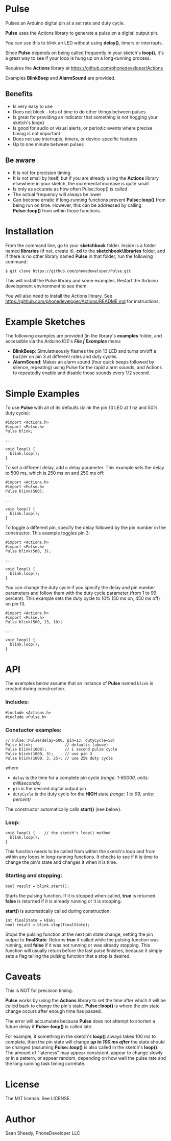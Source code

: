 # Pulse
Pulses an Arduino digital pin at a set rate and duty cycle.

**Pulse** uses the Actions library to generate a pulse on a digital output pin.

You can use this to blink an LED without using **delay()**, timers or interrupts.

Since **Pulse** depends on being called frequently in your sketch's **loop()**, it's a great way to see if your loop is hung up on a long-running process.

Requires the **Actions** library at https://github.com/phonedeveloper/Actions

Examples **BlinkBeep** and **AlarmSound** are provided.

## Benefits
 * Is very easy to use
 * Does not block - lots of time to do other things between pulses
 * Is great for providing an indicator that something is not hogging your sketch's loop()
 * Is good for audio or visual alerts, or periodic events where precise timing is not important
 * Does not use interrupts, timers, or device-specific features
 * Up to one minute between pulses

## Be aware
 * It is not for precision timing
 * It is not small by itself, but if you are already using the **Actions** library elsewhere in your sketch, the incremental increase is quite small
 * Is only as accurate as how often Pulse::loop() is called
 * The actual frequency will always be lower
 * Can become erratic if long-running functions prevent **Pulse::loop()** from being run on time. However, this can be addressed by calling **Pulse::loop()** from within those functions.

# Installation
From the command line, go to your **sketchbook** folder. Inside is a folder named **libraries** (if not, create it). **cd** to the **sketchbook\libraries** folder, and if there is no other library named **Pulse** in that folder, run the following command:

`$ git clone https://github.com/phonedeveloper/Pulse.git`

This will install the Pulse library and some examples. Restart the Arduino development environment to see them.

You will also need to install the Actions library. See https://github.com/phonedeveloper/Actions/README.md for instructions.

# Example Sketches
The following examples are provided (in the library's **examples** folder, and accessible via the Arduino IDE's ***File | Examples*** menu:

* **BlinkBeep**: Simulatneously flashes the pin 13 LED and turns on/off a buzzer on pin 3 at different rates and duty cycles.
* **AlarmSound**: Makes an alarm sound (four quick beeps followed by silence, repeating) using Pulse for the rapid alarm sounds, and Actions to repeatedly enable and disable those sounds every 1/2 second.

# Simple Examples

To use **Pulse** with all of its defaults (blink the pin 13 LED at 1 hz and 50% duty cycle):

```
#import <Actions.h>
#import <Pulse.h>
Pulse blink;

...

void loop() {
  blink.loop();
}
```
To set a different delay, add a delay parameter. This example sets the delay to 500 ms, which is 250 ms on and 250 ms off:

```
#import <Actions.h>
#import <Pulse.h>
Pulse blink(500);

...

void loop() {
  blink.loop();
}
```
To toggle a different pin, specify the delay followed by the pin number in the constructor. This example toggles pin 3:

```
#import <Actions.h>
#import <Pulse.h>
Pulse blink(500, 3);

...

void loop() {
  blink.loop();
}
```

You can change the duty cycle if you specify the delay and pin number parameters and follow them with the duty cycle parameter (from 1 to 99 percent). This example sets the duty cycle to 10% (50 ms on, 450 ms off)
on pin 13.

```
#import <Actions.h>
#import <Pulse.h>
Pulse blink(500, 13, 10);

...

void loop() {
  blink.loop();
}
```
# API
The examples below assume that an instance of **Pulse** named ```blink``` is created during construction.

### Includes:
```
#include <Actions.h>
#include <Pulse.h>
```

### Constuctor examples:
```
// Pulse::Pulse(delay=500, pin=13, dutyCycle=50)
Pulse blink;              // defaults (above)
Pulse blink(1000);        // 1 second pulse cycle
Pulse blink(1000, 3);     // use pin 3
Pulse blink(1000, 3, 25); // use 25% duty cycle

```
where

* ```delay``` is the time for a complete pin cycle *(range: 1-60000, units: milliseconds)*
* ```pin``` is the desired digital output pin
* ```dutyCycle``` is the duty cycle for the **HIGH** state *(range: 1 to 99, units: percent)*

The constructor automatically calls **start()** (see below).

### Loop:

```
void loop() {    // the sketch's loop() method
  blink.loop();
}
```

This function needs to be called from within the sketch's loop and from within any loops in long-running functions. It checks to see if it is time to change the pin's state and changes it when it is time.

### Starting and stopping:
```
bool result = blink.start();
```
Starts the pulsing function. If it is stopped when called, **true** is returned.  **false** is returned if it is already running or it is stopping.

**start()** is automatically called during construction.

```
int finalState = HIGH;
bool result = blink.stop(finalState);
```
Stops the pulsing function at the next pin state change, setting the pin output to **finalState**. Returns **true** if called while the pulsing function was running, and **false** if it was not running or was already stopping. This function will usually return before the last pulse finishes, because it simply sets a flag telling the pulsing function that a stop is desired.
 
# Caveats

This is NOT for precision timing.

**Pulse** works by using the **Actions** library to set the time after which it will be called back to change the pin's state. **Pulse::loop()** is where the pin state change occurs after enough time has passed.

The error will accumulate because **Pulse** does not attempt to shorten a future delay if **Pulse::loop()** is called late.

For example, if something in the sketch's **loop()** always takes 100 ms to complete, then the pin state will change ***up to 100 ms after*** the state should be changed (assuming **Pulse::loop()** is also called in the sketch's **loop()**. The amount of "lateness" may appear consistent, appear to change slowly or in a pattern, or appear random, depending on how well the pulse rate and the long running task timing correlate.

# License
The MIT license. See LICENSE.
# Author
Sean Sheedy, PhoneDeveloper LLC
